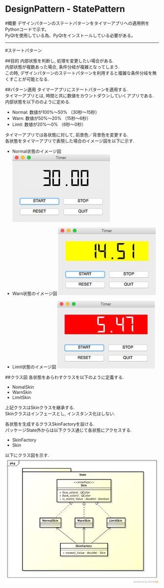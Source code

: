 DesignPattern - StatePattern
====================

#概要
デザインパターンのステートパターンをタイマーアプリへの適用例をPythonコードで示す。  
PyQtを使用している為、PyQtをインストールしている必要がある。  

-------------------------------------------------

#ステートパターン

##目的
内部状態を判断し, 処理を変更したい場合がある.  
内部状態が複数あった場合, 条件分岐が複雑となってしまう.  
この時, デザインパターンのステートパターンを利用すると複雑な条件分岐を無くすことが可能となる.  

##パターン適用
タイマーアプリにステートパターンを適用する.  
タイマーアプリとは, 時間と共に数値をカウントダウンしていくアプリである.  
内部状態を以下ののように定める.

- Normal:   数値が100%〜50%  （30秒〜15秒）
- Warn:     数値が50%〜20%   （15秒〜6秒）
- Limit:    数値が20%〜0%    （6秒〜0秒）

タイマーアプリでは各状態に対して, 前景色／背景色を変更する.  
各状態をタイマーアプリで表現した場合のイメージ図を以下に示す.  

- Normal状態のイメージ図
![Normal状態](./img/normal.png)

- Warn状態のイメージ図
![Warn状態](./img/warn.png)

- Limit状態のイメージ図
![Limit状態](./img/limit.png)

##クラス図
各状態をあらわすクラスを以下のように定義する.  

- NomalSkin
- WarnSkin
- LimitSkin

上記クラスはSkinクラスを継承する.  
Skinクラスはインフェースとし, インスタンス化はしない.  

各状態を生成するクラスSkinFactoryを設ける.  
パッケージState外からは以下クラス通じて各状態にアクセスする.  

- SkinFactory
- Skin

以下にクラス図を示す.  
![ステートパターンのクラス図](./img/00_StatePattern_クラス図.png)

